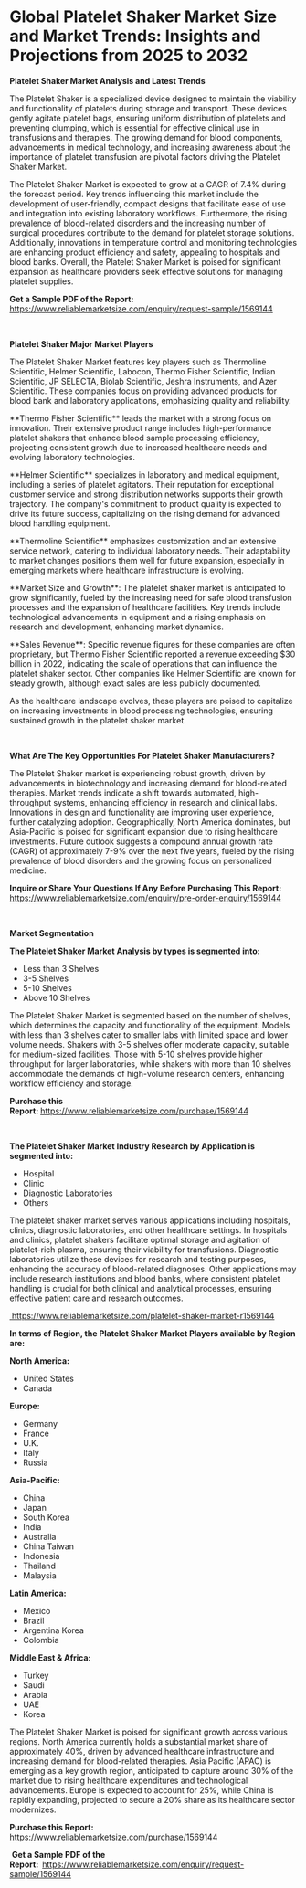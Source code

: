 <p><h1>Global Platelet Shaker Market Size and Market Trends: Insights and Projections from 2025 to 2032</h1></p><p><strong>Platelet Shaker Market Analysis and Latest Trends</strong></p>
<p><p>The Platelet Shaker is a specialized device designed to maintain the viability and functionality of platelets during storage and transport. These devices gently agitate platelet bags, ensuring uniform distribution of platelets and preventing clumping, which is essential for effective clinical use in transfusions and therapies. The growing demand for blood components, advancements in medical technology, and increasing awareness about the importance of platelet transfusion are pivotal factors driving the Platelet Shaker Market.</p><p>The Platelet Shaker Market is expected to grow at a CAGR of 7.4% during the forecast period. Key trends influencing this market include the development of user-friendly, compact designs that facilitate ease of use and integration into existing laboratory workflows. Furthermore, the rising prevalence of blood-related disorders and the increasing number of surgical procedures contribute to the demand for platelet storage solutions. Additionally, innovations in temperature control and monitoring technologies are enhancing product efficiency and safety, appealing to hospitals and blood banks. Overall, the Platelet Shaker Market is poised for significant expansion as healthcare providers seek effective solutions for managing platelet supplies.</p></p>
<p><strong>Get a Sample PDF of the Report:&nbsp;</strong> <a href="https://www.reliablemarketsize.com/enquiry/request-sample/1569144?utm_campaign=1943&utm_medium=2&utm_source=Github&utm_content=ia&utm_term=13042025&utm_id=platelet-shaker">https://www.reliablemarketsize.com/enquiry/request-sample/1569144</a></p>
<p>&nbsp;</p>
<p><strong>Platelet Shaker Major Market Players</strong></p>
<p><p>The Platelet Shaker Market features key players such as Thermoline Scientific, Helmer Scientific, Labocon, Thermo Fisher Scientific, Indian Scientific, JP SELECTA, Biolab Scientific, Jeshra Instruments, and Azer Scientific. These companies focus on providing advanced products for blood bank and laboratory applications, emphasizing quality and reliability.</p><p>**Thermo Fisher Scientific** leads the market with a strong focus on innovation. Their extensive product range includes high-performance platelet shakers that enhance blood sample processing efficiency, projecting consistent growth due to increased healthcare needs and evolving laboratory technologies.</p><p>**Helmer Scientific** specializes in laboratory and medical equipment, including a series of platelet agitators. Their reputation for exceptional customer service and strong distribution networks supports their growth trajectory. The company's commitment to product quality is expected to drive its future success, capitalizing on the rising demand for advanced blood handling equipment.</p><p>**Thermoline Scientific** emphasizes customization and an extensive service network, catering to individual laboratory needs. Their adaptability to market changes positions them well for future expansion, especially in emerging markets where healthcare infrastructure is evolving.</p><p>**Market Size and Growth**: The platelet shaker market is anticipated to grow significantly, fueled by the increasing need for safe blood transfusion processes and the expansion of healthcare facilities. Key trends include technological advancements in equipment and a rising emphasis on research and development, enhancing market dynamics.</p><p>**Sales Revenue**: Specific revenue figures for these companies are often proprietary, but Thermo Fisher Scientific reported a revenue exceeding $30 billion in 2022, indicating the scale of operations that can influence the platelet shaker sector. Other companies like Helmer Scientific are known for steady growth, although exact sales are less publicly documented.</p><p>As the healthcare landscape evolves, these players are poised to capitalize on increasing investments in blood processing technologies, ensuring sustained growth in the platelet shaker market.</p></p>
<p>&nbsp;</p>
<p><strong>What Are The Key Opportunities For Platelet Shaker Manufacturers?</strong></p>
<p><p>The Platelet Shaker market is experiencing robust growth, driven by advancements in biotechnology and increasing demand for blood-related therapies. Market trends indicate a shift towards automated, high-throughput systems, enhancing efficiency in research and clinical labs. Innovations in design and functionality are improving user experience, further catalyzing adoption. Geographically, North America dominates, but Asia-Pacific is poised for significant expansion due to rising healthcare investments. Future outlook suggests a compound annual growth rate (CAGR) of approximately 7-9% over the next five years, fueled by the rising prevalence of blood disorders and the growing focus on personalized medicine.</p></p>
<p><strong>Inquire or Share Your Questions If Any Before Purchasing This Report:</strong> <a href="https://www.reliablemarketsize.com/enquiry/pre-order-enquiry/1569144?utm_campaign=1943&utm_medium=2&utm_source=Github&utm_content=ia&utm_term=13042025&utm_id=platelet-shaker">https://www.reliablemarketsize.com/enquiry/pre-order-enquiry/1569144</a></p>
<p>&nbsp;</p>
<p><strong>Market Segmentation</strong></p>
<p><strong>The Platelet Shaker Market Analysis by types is segmented into:</strong></p>
<p><ul><li>Less than 3 Shelves</li><li>3-5 Shelves</li><li>5-10 Shelves</li><li>Above 10 Shelves</li></ul></p>
<p><p>The Platelet Shaker Market is segmented based on the number of shelves, which determines the capacity and functionality of the equipment. Models with less than 3 shelves cater to smaller labs with limited space and lower volume needs. Shakers with 3-5 shelves offer moderate capacity, suitable for medium-sized facilities. Those with 5-10 shelves provide higher throughput for larger laboratories, while shakers with more than 10 shelves accommodate the demands of high-volume research centers, enhancing workflow efficiency and storage.</p></p>
<p><strong>Purchase this Report:&nbsp;</strong><a href="https://www.reliablemarketsize.com/purchase/1569144?utm_campaign=1943&utm_medium=2&utm_source=Github&utm_content=ia&utm_term=13042025&utm_id=platelet-shaker">https://www.reliablemarketsize.com/purchase/1569144</a></p>
<p>&nbsp;</p>
<p><strong>The Platelet Shaker Market Industry Research by Application is segmented into:</strong></p>
<p><ul><li>Hospital</li><li>Clinic</li><li>Diagnostic Laboratories</li><li>Others</li></ul></p>
<p><p>The platelet shaker market serves various applications including hospitals, clinics, diagnostic laboratories, and other healthcare settings. In hospitals and clinics, platelet shakers facilitate optimal storage and agitation of platelet-rich plasma, ensuring their viability for transfusions. Diagnostic laboratories utilize these devices for research and testing purposes, enhancing the accuracy of blood-related diagnoses. Other applications may include research institutions and blood banks, where consistent platelet handling is crucial for both clinical and analytical processes, ensuring effective patient care and research outcomes.</p></p>
<p><a href="https://www.reliablemarketsize.com/platelet-shaker-market-r1569144?utm_campaign=1943&utm_medium=2&utm_source=Github&utm_content=ia&utm_term=13042025&utm_id=platelet-shaker">&nbsp;https://www.reliablemarketsize.com/platelet-shaker-market-r1569144</a></p>
<p><strong>In terms of Region, the Platelet Shaker Market Players available by Region are:</strong></p>
<p>
    <p> <strong> North America: </strong>
        <ul>
            <li>United States</li>
            <li>Canada</li>
        </ul>
        </p> 
    <p> <strong> Europe: </strong>
        <ul>
            <li>Germany</li>
            <li>France</li>
            <li>U.K.</li>
            <li>Italy</li>
            <li>Russia</li>
        </ul>
        </p> 
    <p> <strong> Asia-Pacific: </strong>
        <ul>
            <li>China</li>
            <li>Japan</li>
            <li>South Korea</li>
            <li>India</li>
            <li>Australia</li>
            <li>China Taiwan</li>
            <li>Indonesia</li>
            <li>Thailand</li>
            <li>Malaysia</li>
        </ul>
        </p> 
    <p> <strong> Latin America: </strong>
        <ul>
            <li>Mexico</li>
            <li>Brazil</li>
            <li>Argentina Korea</li>
            <li>Colombia</li>
        </ul>
        </p> 
    <p> <strong> Middle East & Africa: </strong>
        <ul>
            <li>Turkey</li>
            <li>Saudi</li>
            <li>Arabia</li>
            <li>UAE</li>
            <li>Korea</li>
        </ul>
    </p>
    </p>
<p><p>The Platelet Shaker Market is poised for significant growth across various regions. North America currently holds a substantial market share of approximately 40%, driven by advanced healthcare infrastructure and increasing demand for blood-related therapies. Asia Pacific (APAC) is emerging as a key growth region, anticipated to capture around 30% of the market due to rising healthcare expenditures and technological advancements. Europe is expected to account for 25%, while China is rapidly expanding, projected to secure a 20% share as its healthcare sector modernizes.</p></p>
<p><strong>Purchase this Report: </strong><a href="https://www.reliablemarketsize.com/purchase/1569144?utm_campaign=1943&utm_medium=2&utm_source=Github&utm_content=ia&utm_term=13042025&utm_id=platelet-shaker">https://www.reliablemarketsize.com/purchase/1569144</a></p>
<p>&nbsp;<strong>Get a Sample PDF of the Report:&nbsp;&nbsp;</strong><a href="https://www.reliablemarketsize.com/enquiry/request-sample/1569144?utm_campaign=1943&utm_medium=2&utm_source=Github&utm_content=ia&utm_term=13042025&utm_id=platelet-shaker">https://www.reliablemarketsize.com/enquiry/request-sample/1569144</a></p>
<p><strong></strong></p>
<p><p></p><p></p><p></p></p>